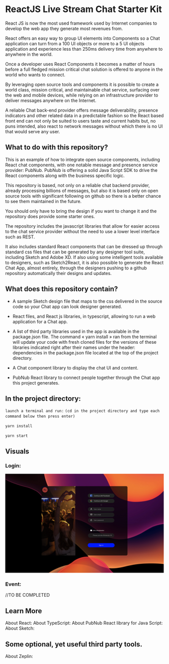 # ReactJS Live Stream Chat Starter Kit

React JS is now the most used framework used by Internet companies to develop the web app they generate most revenues from.

React offers an easy way to group UI elements into Components so a Chat application can turn from a 100 UI objects or more to a 5 UI objects application and experience less than 250ms delivery time from anywhere to anywhere in the world.

Once a developer uses React Components it becomes a matter of hours before a full fledged mission critical chat solution is offered to anyone in the world who wants to connect.

By leveraging open source tools and components it is possible to create a world class, mission critical, and maintainable chat service, surfacing over the web and mobile devices, while relying on an infrastructure provider to deliver messages anywhere on the Internet.

A reliable Chat back-end provider offers message deliverability, presence indicators and other related data in a predictable fashion so the React based front end can not only be suited to users taste and current habits but, no puns intended, also react to network messages without which there is no UI that would serve any user.

## What to do with this repository?

This is an example of how to integrate open source components, including React chat components, with one notable message and presence service provider: PubNub. PubNub is offering a solid Java Script SDK to drive the React components along with the business specific logic.

This repository is based, not only on a reliable chat backend provider, already processing billions of messages, but also it is based only on open source tools with significant following on github so there is a better chance to see them maintained in the future.

You should only have to bring the design if you want to change it and the repository does provide some starter ones.

The repository includes the javascript libraries that allow for easier access to the chat service provider without the need to use a lower level interface such as REST.

It also includes standard React components that can be dressed up through standard css files that can be generated by any designer tool suite, including Sketch and Adobe XD. If also using some intelligent tools available to designers, such as Sketch2React, it is also possible to generate the React Chat App, almost entirely, through the designers pushing to a github repository automatically their designs and updates.

## What does this repository contain?

- A sample Sketch design file that maps to the css delivered in the source code so your Chat app can look designer generated.

- React files, and React js libraries, in typescript, allowing to run a web application for a Chat app.

- A list of third party libraries used in the app is available in the package.json file. The command « yarn install » ran from the terminal will update your code with fresh cloned files for the versions of these libraries indicated right after their names under the header: dependencies in the package.json file located at the top of the project directory.

- A Chat component library to display the chat UI and content.

- PubNub React library to connect people together through the Chat app this project generates.

## In the project directory:

`launch a terminal and run:`
`(cd in the project directory and type each command below then press enter)`

`yarn install`

`yarn start`

## Visuals

### Login:

![Login screen](/src/img/ScreenshotReactAppLogin.jpg)

### Event:

//TO BE COMPLETED



## Learn More

About React:
About TypeScript:
About PubNub React library for Java Script: 
About Sketch: 

## Some optional, yet useful third party tools.

About Zeplin: